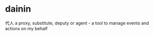 dainin
======

代人 a proxy, substitute, deputy or agent - a tool to manage events and actions on my behalf
